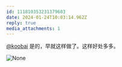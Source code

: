 ```yaml
---
id: 111810353231379603
date: 2024-01-24T10:03:14.962Z
reply: true
media_attachments: 1
---
```


[@koobai](https://mastodon.social/@koobai) 是的，早就这样做了。这样好处多多。

![None](https://files.e5n.cc/media_attachments/files/111/810/352/934/057/398/original/a49d0e0e8d7d9843.png)
